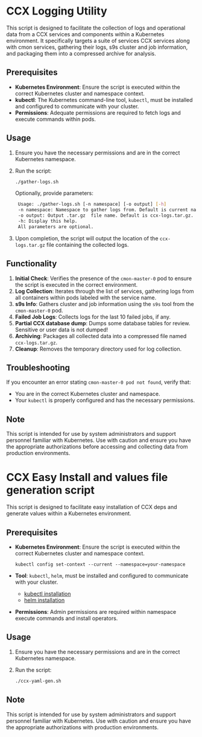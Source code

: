 # CCX Logging Utility

This script is designed to facilitate the collection of logs and operational data from a CCX services and components within a Kubernetes environment. It specifically targets a suite of services CCX services along with cmon services, gathering their logs, s9s cluster and job information, and packaging them into a compressed archive for analysis.

## Prerequisites

- **Kubernetes Environment**: Ensure the script is executed within the correct Kubernetes cluster and namespace context.
- **kubectl**: The Kubernetes command-line tool, `kubectl`, must be installed and configured to communicate with your cluster.
- **Permissions**: Adequate permissions are required to fetch logs and execute commands within pods.

## Usage

1. Ensure you have the necessary permissions and are in the correct Kubernetes namespace.
2. Run the script:

   ```bash
   ./gather-logs.sh
   ```
   
   Optionally, provide parameters:
   
   ```bash
    Usage: ./gather-logs.sh [-n namespace] [-o output] [-h]
    -n namespace: Namespace to gather logs from. Default is current namespace.
    -o output: Output .tar.gz  file name. Default is ccx-logs.tar.gz.
    -h: Display this help.
    All parameters are optional.
   ```

3. Upon completion, the script will output the location of the `ccx-logs.tar.gz` file containing the collected logs.

## Functionality

1. **Initial Check**: Verifies the presence of the `cmon-master-0` pod to ensure the script is executed in the correct environment.
2. **Log Collection**: Iterates through the list of services, gathering logs from all containers within pods labeled with the service name.
3. **s9s Info**: Gathers cluster and job information using the `s9s` tool from the `cmon-master-0` pod.
4. **Failed Job Logs**: Collects logs for the last 10 failed jobs, if any.
5. **Partial CCX database dump**: Dumps some database tables for review. Sensitive or user data is not dumped!
6. **Archiving**: Packages all collected data into a compressed file named `ccx-logs.tar.gz`.
7. **Cleanup**: Removes the temporary directory used for log collection.

## Troubleshooting

If you encounter an error stating `cmon-master-0 pod not found`, verify that:
- You are in the correct Kubernetes cluster and namespace.
- Your `kubectl` is properly configured and has the necessary permissions.

## Note

This script is intended for use by system administrators and support personnel familiar with Kubernetes. Use with caution and ensure you have the appropriate authorizations before accessing and collecting data from production environments.


# CCX Easy Install and values file generation script

This script is designed to facilitate easy installation of CCX deps and generate values within a Kubernetes environment.

## Prerequisites

- **Kubernetes Environment**: Ensure the script is executed within the correct Kubernetes cluster and namespace context.

  `kubectl config set-context --current --namespace=your-namespace`
- **Tool**: `kubectl`, `helm`,  must be installed and configured to communicate with your cluster.
  * [kubectl installation](https://kubernetes.io/docs/tasks/tools/#kubectl)
  * [helm installation](https://helm.sh/docs/intro/install/)
- **Permissions**: Admin permissions are required within namespace execute commands and install operators.

## Usage

1. Ensure you have the necessary permissions and are in the correct Kubernetes namespace.
2. Run the script:

   ```bash
   ./ccx-yaml-gen.sh
   ```

## Note

This script is intended for use by system administrators and support personnel familiar with Kubernetes. Use with caution and ensure you have the appropriate authorizations with production environments.
